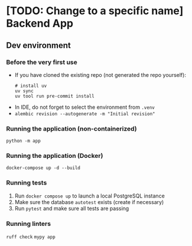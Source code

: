 # [TODO: Change to a specific name] Backend App

## Dev environment

### Before the very first use

* If you have cloned the existing repo (not generated the repo yourself):
    ```
    # install uv
    uv sync
    uv tool run pre-commit install
    ```
* In IDE, do not forget to select the environment from `.venv`
* `alembic revision --autogenerate -m "Initial revision"`

### Running the application (non-containerized)
`python -m app`

### Running the application (Docker)
`docker-compose up -d --build`

### Running tests
1. Run `docker compose up` to launch a local PostgreSQL instance
1. Make sure the database `autotest` exists (create if necessary)
1. Run `pytest` and make sure all tests are passing


### Running linters
`ruff check`
`mypy app`
